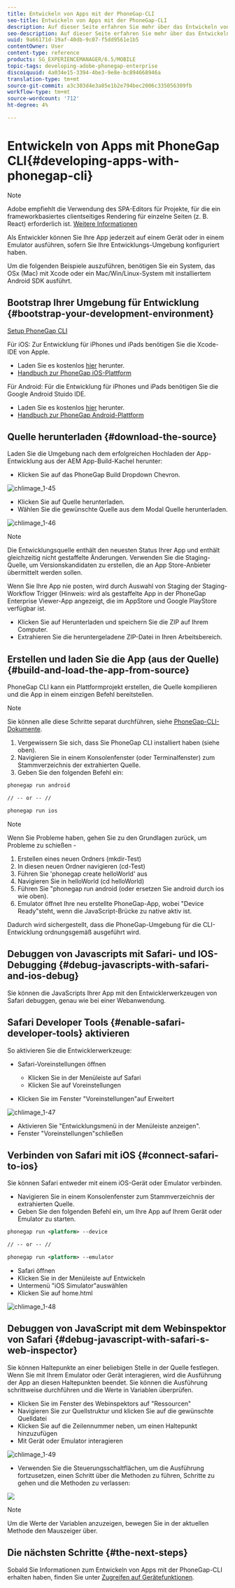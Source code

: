 ```yaml
---
title: Entwickeln von Apps mit der PhoneGap-CLI
seo-title: Entwickeln von Apps mit der PhoneGap-CLI
description: Auf dieser Seite erfahren Sie mehr über das Entwickeln von Apps mit der PhoneGap-CLI.
seo-description: Auf dieser Seite erfahren Sie mehr über das Entwickeln von Apps mit der PhoneGap-CLI.
uuid: 9a66171d-19af-40db-9c07-f5dd9561e1b5
contentOwner: User
content-type: reference
products: SG_EXPERIENCEMANAGER/6.5/MOBILE
topic-tags: developing-adobe-phonegap-enterprise
discoiquuid: 4a034e15-3394-4be3-9e8e-bc894668946a
translation-type: tm+mt
source-git-commit: a3c303d4e3a85e1b2e794bec2006c335056309fb
workflow-type: tm+mt
source-wordcount: '712'
ht-degree: 4%

---
```



# Entwickeln von Apps mit PhoneGap CLI{#developing-apps-with-phonegap-cli}

>[!NOTE]
>
>Adobe empfiehlt die Verwendung des SPA-Editors für Projekte, für die ein frameworkbasiertes clientseitiges Rendering für einzelne Seiten (z. B. React) erforderlich ist. [Weitere Informationen](/help/sites-developing/spa-overview.md)

Als Entwickler können Sie Ihre App jederzeit auf einem Gerät oder in einem Emulator ausführen, sofern Sie Ihre Entwicklungs-Umgebung konfiguriert haben.

Um die folgenden Beispiele auszuführen, benötigen Sie ein System, das OSx (Mac) mit Xcode oder ein Mac/Win/Linux-System mit installiertem Android SDK ausführt.

## Bootstrap Ihrer Umgebung für Entwicklung {#bootstrap-your-development-environment}

[Setup PhoneGap CLI](https://docs.phonegap.com/en/4.0.0/guide_cli_index.md.html#The%20Command-Line%20Interface)

Für iOS: Zur Entwicklung für iPhones und iPads benötigen Sie die Xcode-IDE von Apple.

* Laden Sie es kostenlos [hier](https://developer.apple.com/xcode/downloads/) herunter.
* [Handbuch zur PhoneGap iOS-Plattform](https://docs.phonegap.com/en/4.0.0/guide_platforms_ios_index.md.html#iOS%20Platform%20Guide)

Für Android: Für die Entwicklung für iPhones und iPads benötigen Sie die Google Android Stuido IDE.

* Laden Sie es kostenlos [hier](https://developer.android.com/sdk/index.html) herunter.
* [Handbuch zur PhoneGap Android-Plattform](https://docs.phonegap.com/en/4.0.0/guide_platforms_android_index.md.html#Android%20Platform%20Guide)

## Quelle herunterladen {#download-the-source}

Laden Sie die Umgebung nach dem erfolgreichen Hochladen der App-Entwicklung aus der AEM App-Build-Kachel herunter:

* Klicken Sie auf das PhoneGap Build Dropdown Chevron.

![chlimage_1-45](assets/chlimage_1-45.png)

* Klicken Sie auf Quelle herunterladen.
* Wählen Sie die gewünschte Quelle aus dem Modal Quelle herunterladen.

![chlimage_1-46](assets/chlimage_1-46.png)

>[!NOTE]
>
>Die Entwicklungsquelle enthält den neuesten Status Ihrer App und enthält gleichzeitig nicht gestaffelte Änderungen. Verwenden Sie die Staging-Quelle, um Versionskandidaten zu erstellen, die an App Store-Anbieter übermittelt werden sollen.
>
>Wenn Sie Ihre App nie posten, wird durch Auswahl von Staging der Staging-Workflow Trigger (Hinweis: wird als gestaffelte App in der PhoneGap Enterprise Viewer-App angezeigt, die im AppStore und Google PlayStore verfügbar ist.

* Klicken Sie auf Herunterladen und speichern Sie die ZIP auf Ihrem Computer.
* Extrahieren Sie die heruntergeladene ZIP-Datei in Ihren Arbeitsbereich.

## Erstellen und laden Sie die App (aus der Quelle) {#build-and-load-the-app-from-source}

PhoneGap CLI kann ein Plattformprojekt erstellen, die Quelle kompilieren und die App in einem einzigen Befehl bereitstellen.

>[!NOTE]
>
>Sie können alle diese Schritte separat durchführen, siehe [PhoneGap-CLI-Dokumente](https://phonegap.com/blog/2014/11/13/phonegap-cli-3-6-3/).

1. Vergewissern Sie sich, dass Sie PhoneGap CLI installiert haben (siehe oben).
1. Navigieren Sie in einem Konsolenfenster (oder Terminalfenster) zum Stammverzeichnis der extrahierten Quelle.
1. Geben Sie den folgenden Befehl ein:

```xml
phonegap run android

// -- or -- //

phonegap run ios
```

>[!NOTE]
>
>Wenn Sie Probleme haben, gehen Sie zu den Grundlagen zurück, um Probleme zu schießen -
>
>1. Erstellen eines neuen Ordners (mkdir-Test)
>1. In diesen neuen Ordner navigieren (cd-Test)
>1. Führen Sie &#39;phonegap create helloWorld&#39; aus
>1. Navigieren Sie in helloWorld (cd helloWorld)
>1. Führen Sie &quot;phonegap run android (oder ersetzen Sie android durch ios wie oben).
>1. Emulator öffnet Ihre neu erstellte PhoneGap-App, wobei &quot;Device Ready&quot;steht, wenn die JavaScript-Brücke zu native aktiv ist.

>
>
Dadurch wird sichergestellt, dass die PhoneGap-Umgebung für die CLI-Entwicklung ordnungsgemäß ausgeführt wird.

## Debuggen von Javascripts mit Safari- und IOS-Debugging {#debug-javascripts-with-safari-and-ios-debug}

Sie können die JavaScripts Ihrer App mit den Entwicklerwerkzeugen von Safari debuggen, genau wie bei einer Webanwendung.

## Safari Developer Tools {#enable-safari-developer-tools} aktivieren

So aktivieren Sie die Entwicklerwerkzeuge:

* Safari-Voreinstellungen öffnen

   * Klicken Sie in der Menüleiste auf Safari
   * Klicken Sie auf Voreinstellungen

* Klicken Sie im Fenster &quot;Voreinstellungen&quot;auf Erweitert

![chlimage_1-47](assets/chlimage_1-47.png)

* Aktivieren Sie &quot;Entwicklungsmenü in der Menüleiste anzeigen&quot;.
* Fenster &quot;Voreinstellungen&quot;schließen

## Verbinden von Safari mit iOS {#connect-safari-to-ios}

Sie können Safari entweder mit einem iOS-Gerät oder Emulator verbinden.

* Navigieren Sie in einem Konsolenfenster zum Stammverzeichnis der extrahierten Quelle.
* Geben Sie den folgenden Befehl ein, um Ihre App auf Ihrem Gerät oder Emulator zu starten.

```xml
phonegap run <platform> --device

// -- or -- //

phonegap run <platform> --emulator
```

* Safari öffnen
* Klicken Sie in der Menüleiste auf Entwickeln
* Untermenü &quot;iOS Simulator&quot;auswählen
* Klicken Sie auf home.html

![chlimage_1-48](assets/chlimage_1-48.png)

## Debuggen von JavaScript mit dem Webinspektor von Safari {#debug-javascript-with-safari-s-web-inspector}

Sie können Haltepunkte an einer beliebigen Stelle in der Quelle festlegen. Wenn Sie mit Ihrem Emulator oder Gerät interagieren, wird die Ausführung der App an diesen Haltepunkten beendet. Sie können die Ausführung schrittweise durchführen und die Werte in Variablen überprüfen.

* Klicken Sie im Fenster des Webinspektors auf &quot;Ressourcen&quot;
* Navigieren Sie zur Quellstruktur und klicken Sie auf die gewünschte Quelldatei
* Klicken Sie auf die Zeilennummer neben, um einen Haltepunkt hinzuzufügen
* Mit Gerät oder Emulator interagieren

![chlimage_1-49](assets/chlimage_1-49.png)

* Verwenden Sie die Steuerungsschaltflächen, um die Ausführung fortzusetzen, einen Schritt über die Methoden zu führen, Schritte zu gehen und die Methoden zu verlassen:

![](do-not-localize/chlimage_1-4.png)

>[!NOTE]
>
>Um die Werte der Variablen anzuzeigen, bewegen Sie in der aktuellen Methode den Mauszeiger über.

## Die nächsten Schritte {#the-next-steps}

Sobald Sie Informationen zum Entwickeln von Apps mit der PhoneGap-CLI erhalten haben, finden Sie unter [Zugreifen auf Gerätefunktionen](/help/mobile/phonegap-access-device-features.md).
